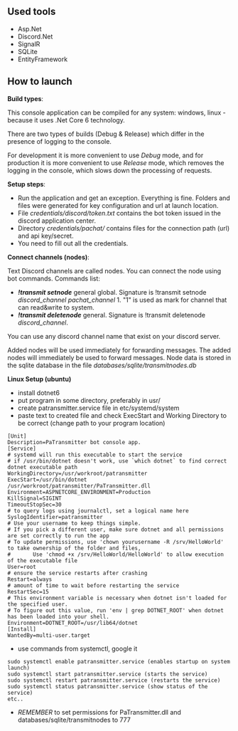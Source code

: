 ## Used tools

 - Asp.Net
 - Discord.Net
 - SignalR
 - SQLite
 - EntityFramework
## How to launch
**Build types**:

This console application can be compiled for any system: windows, linux - because it uses .Net Core 6 technology. 

There are two types of builds (Debug & Release) which differ in the presence of logging to the console.

For development it is more convenient to use *Debug* mode, and for production it is more convenient to use *Release* mode, which removes the logging in the console, which slows down the processing of requests.

**Setup steps**:

 - Run the application and get an exception. Everything is fine. Folders and files were generated for key configuration and url at launch location.
 - File *credentials/discord/token.txt* contains the bot token issued in the discord application center.
 - Directory *credentials/pachat/* contains files for the connection path (url) and api key/secret.
 - You need to fill out all the credentials.

**Connect channels (nodes)**:

Text Discord channels are called nodes. You can connect the node using bot commands. Commands list:

 - ***!transmit setnode*** general global. Signature is !transmit setnode *discord_channel* *pachat_channel* 1. "1" is used as mark for channel that can read&write to system.
 - ***!transmit deletenode*** general. Signature is !transmit deletenode *discord_channel*.
 
You can use any discord channel name that exist on your discord server.
 
Added nodes will be used immediately for forwarding messages. The added nodes will immediately be used to forward messages. Node data is stored in the sqlite database in the file *databases/sqlite/transmitnodes.db*

**Linux Setup (ubuntu)**
 - install dotnet6
 - put program in some directory, preferably in usr/
 - create patransmitter.service file in etc/systemd/system
 - paste text to created file and check ExecStart and Working Directory to be correct (change path to your program location)
 
```
[Unit]
Description=PaTransmitter bot console app.
[Service]
# systemd will run this executable to start the service
# if /usr/bin/dotnet doesn't work, use `which dotnet` to find correct dotnet executable path
WorkingDirectory=/usr/workroot/patransmitter
ExecStart=/usr/bin/dotnet /usr/workroot/patransmitter/PaTransmitter.dll
Environment=ASPNETCORE_ENVIRONMENT=Production
KillSignal=SIGINT
TimeoutStopSec=30
# to query logs using journalctl, set a logical name here
SyslogIdentifier=patransmitter
# Use your username to keep things simple.
# If you pick a different user, make sure dotnet and all permissions are set correctly to run the app
# To update permissions, use 'chown yourusername -R /srv/HelloWorld' to take ownership of the folder and files,
#       Use 'chmod +x /srv/HelloWorld/HelloWorld' to allow execution of the executable file
User=root
# ensure the service restarts after crashing
Restart=always
# amount of time to wait before restarting the service                        
RestartSec=15   
# This environment variable is necessary when dotnet isn't loaded for the specified user.
# To figure out this value, run 'env | grep DOTNET_ROOT' when dotnet has been loaded into your shell.
Environment=DOTNET_ROOT=/usr/lib64/dotnet
[Install]
WantedBy=multi-user.target
```

- use commands from systemctl, google it

```
sudo systemctl enable patransmitter.service (enables startup on system launch)
sudo systemctl start patransmitter.service (starts the service)
sudo systemctl restart patransmitter.service (restarts the service)
sudo systemctl status patransmitter.service (show status of the service)
etc..
```
- *REMEMBER* to set permissions for PaTransmitter.dll and databases/sqlite/transmitnodes to 777
